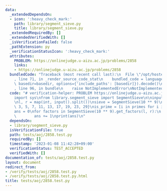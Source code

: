 ```yaml
---
data:
  _extendedDependsOn:
  - icon: ':heavy_check_mark:'
    path: library/segment_sieve.py
    title: library/segment_sieve.py
  _extendedRequiredBy: []
  _extendedVerifiedWith: []
  _isVerificationFailed: false
  _pathExtension: py
  _verificationStatusIcon: ':heavy_check_mark:'
  attributes:
    PROBLEM: https://onlinejudge.u-aizu.ac.jp/problems/2858
    links:
    - https://onlinejudge.u-aizu.ac.jp/problems/2858
  bundledCode: "Traceback (most recent call last):\n  File \"/opt/hostedtoolcache/PyPy/3.7.13/x64/site-packages/onlinejudge_verify/documentation/build.py\"\
    , line 71, in _render_source_code_stat\n    bundled_code = language.bundle(stat.path,\
    \ basedir=basedir, options={'include_paths': [basedir]}).decode()\n  File \"/opt/hostedtoolcache/PyPy/3.7.13/x64/site-packages/onlinejudge_verify/languages/python.py\"\
    , line 96, in bundle\n    raise NotImplementedError\nNotImplementedError\n"
  code: "# verification-helper: PROBLEM https://onlinejudge.u-aizu.ac.jp/problems/2858\n\
    import sys\nfrom library.segment_sieve import SegmentSieve\n\ninput = sys.stdin.readline\n\
    \nl, r = map(int, input().split())\nsieve = SegmentSieve(10 ** 9)\nprimes = {2,\
    \ 3, 5, 7, 11, 13, 17, 19, 23, 29}\nis_prime = [i in primes for i in range(30)]\n\
    ans = 0\nfor factors in SegmentSieve(10 ** 9).get_factors(l, r):\n    if is_prime[len(factors)]:\n\
    \        ans += 1\nprint(ans)\n"
  dependsOn:
  - library/segment_sieve.py
  isVerificationFile: true
  path: tests/aoj/2858.test.py
  requiredBy: []
  timestamp: '2023-01-08 11:42:28+09:00'
  verificationStatus: TEST_ACCEPTED
  verifiedWith: []
documentation_of: tests/aoj/2858.test.py
layout: document
redirect_from:
- /verify/tests/aoj/2858.test.py
- /verify/tests/aoj/2858.test.py.html
title: tests/aoj/2858.test.py
---
```

